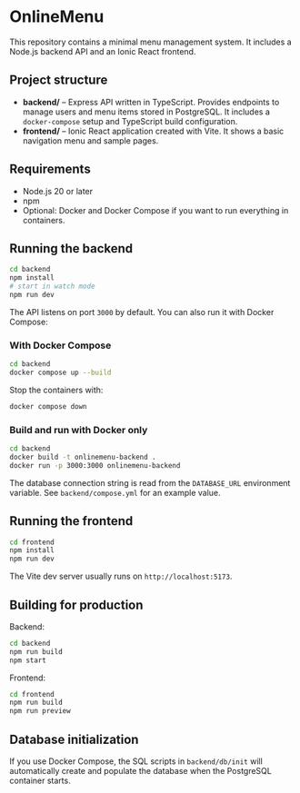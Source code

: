 # OnlineMenu

This repository contains a minimal menu management system. It includes a Node.js backend API and an Ionic React frontend.

## Project structure

- **backend/** – Express API written in TypeScript. Provides endpoints to manage users and menu items stored in PostgreSQL. It includes a `docker-compose` setup and TypeScript build configuration.
- **frontend/** – Ionic React application created with Vite. It shows a basic navigation menu and sample pages.

## Requirements

- Node.js 20 or later
- npm
- Optional: Docker and Docker Compose if you want to run everything in containers.

## Running the backend

```bash
cd backend
npm install
# start in watch mode
npm run dev
```

The API listens on port `3000` by default. You can also run it with Docker Compose:

### With Docker Compose

```bash
cd backend
docker compose up --build
```

Stop the containers with:

```bash
docker compose down
```

### Build and run with Docker only

```bash
cd backend
docker build -t onlinemenu-backend .
docker run -p 3000:3000 onlinemenu-backend
```

The database connection string is read from the `DATABASE_URL` environment variable. See `backend/compose.yml` for an example value.

## Running the frontend

```bash
cd frontend
npm install
npm run dev
```

The Vite dev server usually runs on `http://localhost:5173`.

## Building for production

Backend:

```bash
cd backend
npm run build
npm start
```

Frontend:

```bash
cd frontend
npm run build
npm run preview
```

## Database initialization

If you use Docker Compose, the SQL scripts in `backend/db/init` will automatically create and populate the database when the PostgreSQL container starts.


